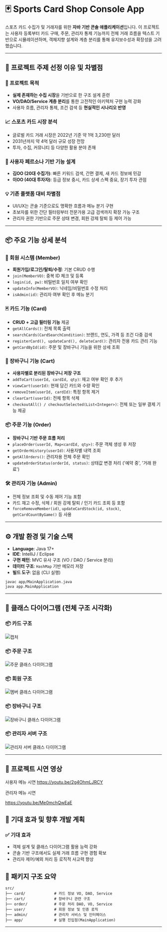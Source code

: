 
# 🃏 Sports Card Shop Console App

스포츠 카드 수집가 및 거래자를 위한 **자바 기반 콘솔 애플리케이션**입니다. 이 프로젝트는 사용자 등록부터 카드 구매, 주문, 관리자 통제 기능까지 전체 거래 흐름을 텍스트 기반으로 시뮬레이션하며, 객체지향 설계와 계층 분리를 통해 유지보수성과 확장성을 고려했습니다.

---

## 🧠 프로젝트 주제 선정 이유 및 차별점

### 🎯 프로젝트 목적

* **실제 존재하는 수집 시장**을 기반으로 한 구조 설계 훈련
* **VO/DAO/Service 계층 분리**를 통한 고전적인 아키텍처 구현 능력 강화
* 사용자 흐름, 관리자 통제, 조건 검색 등 **현실적인 시나리오 반영**

### 📈 스포츠 카드 시장 분석

* 글로벌 카드 거래 시장은 2022년 기준 약 1억 3,230만 달러
* 2031년까지 약 4억 달러 규모 성장 전망
* 투자, 수집, 커뮤니티 등 다양한 활용 분야 존재

### 🧍 사용자 페르소나 기반 기능 설계

* **김OO (20대 수집가)**: 빠른 키워드 검색, 간편 결제, 새 카드 정보에 민감
* **이OO (40대 투자자)**: 등급 정보 중시, 카드 상세 스펙 중요, 장기 투자 관점

### 💡 기존 플랫폼 대비 차별점

* UI/UX는 콘솔 기준으로도 명확한 흐름과 메뉴 분기 구현
* 초보자를 위한 간단 필터링부터 전문가용 고급 검색까지 확장 가능 구조
* 관리자 권한 기반으로 주문 상태 변경, 회원 강제 탈퇴 등 제어 가능

---

## 📦 주요 기능 상세 분석

### 👤 회원 시스템 (Member)

* **회원가입/로그인/탈퇴/수정**: 기본 CRUD 수행
* `join(MemberVO)`: 중복 ID 체크 및 등록
* `login(id, pw)`: 비밀번호 일치 여부 확인
* `updateInfo(MemberVO)`: 닉네임/비밀번호 수정 처리
* `isAdmin(id)`: 관리자 여부 확인 후 메뉴 분기

### 🃏 카드 기능 (Card)

* **CRUD + 고급 필터링 기능** 제공
* `getAllCards()`: 전체 목록 출력
* `searchCards(CardSearchCondition)`: 브랜드, 연도, 가격 등 조건 다중 검색
* `registerCard(), updateCard(), deleteCard()`: 관리자 전용 카드 관리 기능
* `getCardById(id)`: 주문 및 장바구니 기능을 위한 상세 조회

### 🛒 장바구니 기능 (Cart)

* **사용자별로 분리된 장바구니 저장 구조**
* `addToCart(userId, cardId, qty)`: 재고 여부 확인 후 추가
* `viewCart(userId)`: 현재 담긴 카드와 수량 확인
* `removeItem(userId, cardId)`: 특정 항목 제거
* `clearCart(userId)`: 전체 항목 삭제
* `checkoutAll() / checkoutSelected(List<Integer>)`: 전체 또는 일부 결제 기능 제공

### 📦 주문 기능 (Order)

* **장바구니 기반 주문 흐름 처리**
* `placeOrder(userId, Map<cardId, qty>)`: 주문 객체 생성 후 저장
* `getOrderHistory(userId)`: 사용자별 내역 조회
* `getAllOrders()`: 관리자용 전체 주문 확인
* `updateOrderStatus(orderId, status)`: 상태값 변경 처리 ('예약 중', '거래 완료')

### 🛠 관리자 기능 (Admin)

* 전체 정보 조회 및 수동 제어 기능 포함
* 카드 재고 수정, 삭제 / 회원 강제 탈퇴 / 인기 카드 조회 등 포함
* `forceRemoveMember(id)`, `updateCardStock(id, stock)`, `getCardCountByGame()` 등 사용

---

## ⚙️ 개발 환경 및 기술 스택

* **Language**: Java 17+
* **IDE**: IntelliJ / Eclipse
* **구현 패턴**: MVC 유사 구조 (VO / DAO / Service 분리)
* **데이터 구조**: `HashMap` 기반 메모리 저장
* **빌드 도구**: 없음 (CLI 실행)

```bash
javac app/MainApplication.java
java app.MainApplication
```

---

## 📌 클래스 다이어그램 (전체 구조 시각화)

### 📦 카드 구조

![캡처](https://github.com/user-attachments/assets/02237e4c-9eca-4814-81a6-7f751a93e129)



### 📦 주문 구조

![주문 클래스 다이어그램](https://github.com/user-attachments/assets/e6860c07-a07c-4ec1-b7b1-3ffb97db5333)


### 📦 회원 구조

![멤버 클래스 다이어그램](https://github.com/user-attachments/assets/c914db1b-3be8-4c8a-b6dc-35843c95fcae)


### 📦 장바구니 구조

![장바구니 클래스 다이어그램](https://github.com/user-attachments/assets/80f07c63-c098-4a6b-84e7-9b68d3d89e33)


### 📦 관리자 서버 구조

![관리자 서버 클래스 다이어그램](https://github.com/user-attachments/assets/218ac13e-2dda-467c-b02d-9830c4904033)


---

## 🎥 프로젝트 시연 영상

사용자 메뉴 시연
https://youtu.be/2g4OhmLJRCY

관리자 메뉴 시연

https://youtu.be/Me0mchQwEaE
## 🌱 기대 효과 및 향후 개발 계획

### ✅ 기대 효과

* 객체 설계 및 클래스 다이어그램 활용 능력 강화
* 콘솔 기반 구조에서도 실제 거래 흐름 구현 경험 확보
* 관리자 제어/예외 처리 등 로직적 사고력 향상



## 📁 패키지 구조 요약

```
src/
├── card/             # 카드 정보 VO, DAO, Service
├── cart/             # 장바구니 관련 구조
├── order/            # 주문 처리 DAO, VO, Service
├── user/             # 회원 정보 및 인증 로직
├── admin/            # 관리자 서비스 및 인터페이스
├── app/              # 실행 진입점(MainApplication)
```

---

